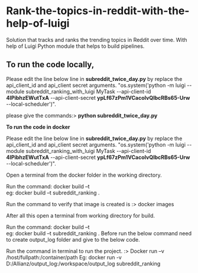 # Rank-the-topics-in-reddit-with-the-help-of-luigi
Solution that tracks and ranks the trending topics in Reddit over time. With help of Luigi Python module that helps to build pipelines.

## To run the code locally,

Please edit the line below line in **subreddit_twice_day.py** by replace the api_client_id and api_client secret arguments.
"os.system('python -m luigi --module subreddit_ranking_with_luigi MyTask --api-client-id **4IPibhzEWutTxA** --api-client-secret **ypLf67zPm1VCacoIvQlbcRBs65-Urw** --local-scheduler')".

please give the commands:> **python subreddit_twice_day.py**

**To run the code in docker**

Please edit the line below line in **subreddit_twice_day.py** by replace the api_client_id and api_client secret arguments.
"os.system('python -m luigi --module subreddit_ranking_with_luigi MyTask --api-client-id **4IPibhzEWutTxA** --api-client-secret **ypLf67zPm1VCacoIvQlbcRBs65-Urw** --local-scheduler')".

  Open a terminal from the docker folder in the working directory.
  
  Run the command: docker build –t <base image name>  
                  eg: docker build –t  subreddit_ranking . 
  
  Run the command to verify that image is created is
                  :> docker images
    
  After all this open a terminal from working directory for build.
  
   Run the command: docker build –t <base image name>  
                  eg: docker build –t  subreddit_ranking . 
  Before run the below command need to create output_log folder and give to the below code.
  
  Run the command in terminal to run the project.
                :> Docker run –v /host/fullpath:/container/path <base image name> 
                Eg: docker run -v D:/Allianz/output_log:/workspace/output_log subreddit_ranking

    
